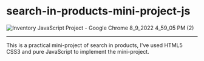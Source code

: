 # search-in-products-mini-project-js

![Inventory JavaScript Project - Google Chrome 8_9_2022 4_59_05 PM (2)](https://user-images.githubusercontent.com/96312176/183647313-c8d2f0a2-6d08-4393-be3d-772f1ad92218.png)

<hr>

This is a practical mini-project of search in products, I've used HTML5 CSS3 and pure JavaScript to implement the mini-project.
